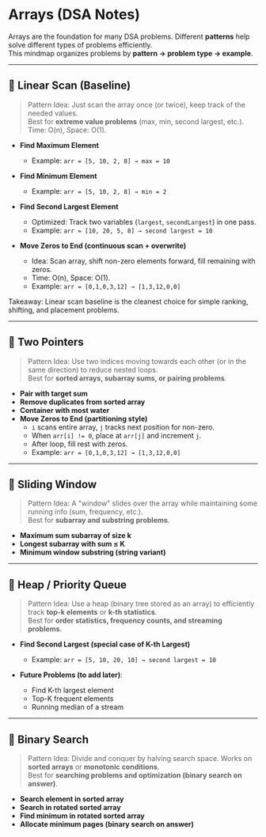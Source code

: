 # Arrays (DSA Notes)

Arrays are the foundation for many DSA problems. Different **patterns** help solve different types of problems efficiently.  
This mindmap organizes problems by **pattern → problem type → example**.  

---

## 🔹 Linear Scan (Baseline)

> Pattern Idea: Just scan the array once (or twice), keep track of the needed values.  
> Best for **extreme value problems** (max, min, second largest, etc.).  
> Time: O(n), Space: O(1).

- **Find Maximum Element**  
  - Example: `arr = [5, 10, 2, 8] → max = 10`

- **Find Minimum Element**  
  - Example: `arr = [5, 10, 2, 8] → min = 2`

- **Find Second Largest Element**  
  - Optimized: Track two variables (`largest`, `secondLargest`) in one pass.  
  - Example: `arr = [10, 20, 5, 8] → second largest = 10`

- **Move Zeros to End (continuous scan + overwrite)**  
  - Idea: Scan array, shift non-zero elements forward, fill remaining with zeros.  
  - Time: O(n), Space: O(1).  
  - Example: `arr = [0,1,0,3,12] → [1,3,12,0,0]`  

Takeaway: Linear scan baseline is the cleanest choice for simple ranking, shifting, and placement problems.  

---

## 🔹 Two Pointers

> Pattern Idea: Use two indices moving towards each other (or in the same direction) to reduce nested loops.  
> Best for **sorted arrays, subarray sums, or pairing problems**.

- **Pair with target sum**  
- **Remove duplicates from sorted array**  
- **Container with most water**  
- **Move Zeros to End (partitioning style)**  
  - `i` scans entire array, `j` tracks next position for non-zero.  
  - When `arr[i] != 0`, place at `arr[j]` and increment `j`.  
  - After loop, fill rest with zeros.  
  - Example: `arr = [0,1,0,3,12] → [1,3,12,0,0]`  

---

## 🔹 Sliding Window

> Pattern Idea: A "window" slides over the array while maintaining some running info (sum, frequency, etc.).  
> Best for **subarray and substring problems**.

- **Maximum sum subarray of size k**  
- **Longest subarray with sum ≤ K**  
- **Minimum window substring (string variant)**  

---

## 🔹 Heap / Priority Queue

> Pattern Idea: Use a heap (binary tree stored as an array) to efficiently track **top-k elements** or **k-th statistics**.  
> Best for **order statistics, frequency counts, and streaming problems**.

- **Find Second Largest (special case of K-th Largest)**  
  - Example: `arr = [5, 10, 20, 10] → second largest = 10`  

- **Future Problems (to add later)**:  
  - Find K-th largest element  
  - Top-K frequent elements  
  - Running median of a stream  

---

## 🔹 Binary Search

> Pattern Idea: Divide and conquer by halving search space. Works on **sorted arrays** or **monotonic conditions**.  
> Best for **searching problems and optimization (binary search on answer)**.

- **Search element in sorted array**  
- **Search in rotated sorted array**  
- **Find minimum in rotated sorted array**  
- **Allocate minimum pages (binary search on answer)**  
